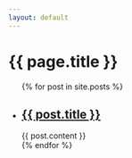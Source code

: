 ```yaml
---
layout: default
---
```


<div class="home">
  <h1 class="page-heading">{{ page.title }}</h1>

  <ul class="post-list">
    {% for post in site.posts %}
      <li>
        <h2>
          <a href="{{ post.url | relative_url }}">{{ post.title }}</a>
        </h2>
        <div class="post-content">
          {{ post.content }}
        </div>
      </li>
    {% endfor %}
  </ul>
</div>